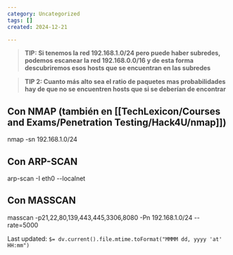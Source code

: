 ```yaml
---
category: Uncategorized
tags: []
created: 2024-12-21

---
```

>**TIP: Si tenemos la red 192.168.1.0/24 pero puede haber subredes, podemos escanear la red 192.168.0.0/16 y de esta forma descubriremos esos hosts que se encuentran en las subredes**

>**TIP 2: Cuanto más alto sea el ratio de paquetes mas probabilidades hay de que no se encuentren hosts que si se deberían de encontrar**

## Con NMAP (también en [[TechLexicon/Courses and Exams/Penetration Testing/Hack4U/nmap]])
nmap -sn 192.168.1.0/24

## Con ARP-SCAN
arp-scan -I eth0 --localnet

## Con MASSCAN
masscan -p21,22,80,139,443,445,3306,8080 -Pn 192.168.1.0/24 --rate=5000


Last updated: `$= dv.current().file.mtime.toFormat("MMMM dd, yyyy 'at' HH:mm")`
